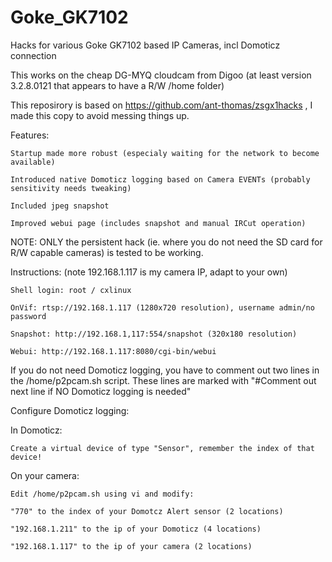 # Goke_GK7102
Hacks for various Goke GK7102 based IP Cameras, incl Domoticz connection

This works on the cheap DG-MYQ cloudcam from Digoo (at least version 3.2.8.0121 that appears to have a R/W /home folder)

This reposirory is based on https://github.com/ant-thomas/zsgx1hacks , I made this copy to avoid messing things up.

Features:

    Startup made more robust (especialy waiting for the network to become available)
  
    Introduced native Domoticz logging based on Camera EVENTs (probably sensitivity needs tweaking)
  
    Included jpeg snapshot
  
    Improved webui page (includes snapshot and manual IRCut operation)


NOTE: ONLY the persistent hack (ie. where you do not need the SD card for R/W capable cameras) is tested to be working.

Instructions: (note 192.168.1.117 is my camera IP, adapt to your own)

    Shell login: root / cxlinux
  
    OnVif: rtsp://192.168.1.117 (1280x720 resolution), username admin/no password
  
    Snapshot: http://192.168.1,117:554/snapshot (320x180 resolution)
  
    Webui: http://192.168.1.117:8080/cgi-bin/webui
  

If you do not need Domoticz logging, you have to comment out two lines in the /home/p2pcam.sh script. These lines are marked with "#Comment out next line if NO Domoticz logging is needed"

Configure Domoticz logging:

  In Domoticz: 
  
    Create a virtual device of type "Sensor", remember the index of that device!
  
  On your camera:
  
    Edit /home/p2pcam.sh using vi and modify:
    
    "770" to the index of your Domotcz Alert sensor (2 locations)
    
    "192.168.1.211" to the ip of your Domoticz (4 locations)
    
    "192.168.1.117" to the ip of your camera (2 locations)

